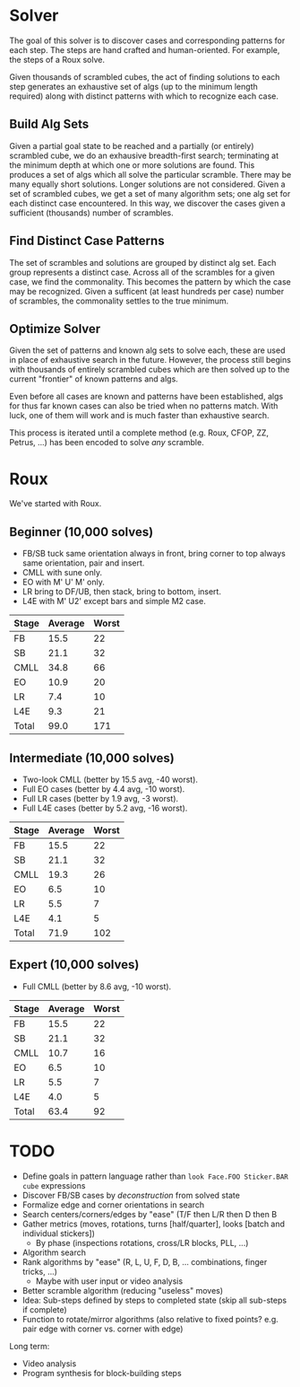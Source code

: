 ﻿# Solver

The goal of this solver is to discover cases and corresponding patterns for each step. The steps are hand crafted and human-oriented. For example, the steps of a Roux solve.

Given thousands of scrambled cubes, the act of finding solutions to each step generates an exhaustive set of algs (up to the minimum length required) along with distinct patterns with which to recognize each case.

## Build Alg Sets

Given a partial goal state to be reached and a partially (or entirely) scrambled cube, we do an exhausive breadth-first search; terminating at the minimum depth at which one or more solutions are found.
This produces a set of algs which all solve the particular scramble. There may be many equally short solutions. Longer solutions are not considered.
Given a set of scrambled cubes, we get a set of many algorithm sets; one alg set for each distinct case encountered. In this way, we discover the cases given a sufficient (thousands) number of scrambles.

## Find Distinct Case Patterns

The set of scrambles and solutions are grouped by distinct alg set. Each group represents a distinct case.
Across all of the scrambles for a given case, we find the commonality. This becomes the pattern by which the case may be recognized.
Given a sufficent (at least hundreds per case) number of scrambles, the commonality settles to the true minimum.

## Optimize Solver

Given the set of patterns and known alg sets to solve each, these are used in place of exhaustive search in the future.
However, the process still begins with thousands of entirely scrambled cubes which are then solved up to the current "frontier" of known patterns and algs.

Even before all cases are known and patterns have been established, algs for thus far known cases can also be tried when no patterns match. With luck, one of them will work and is much faster than exhaustive search.

This process is iterated until a complete method (e.g. Roux, CFOP, ZZ, Petrus, ...) has been encoded to solve _any_ scramble.

# Roux

We've started with Roux.

## Beginner (10,000 solves)

- FB/SB tuck same orientation always in front, bring corner to top always same orientation, pair and insert.
- CMLL with sune only.
- EO with M' U' M' only.
- LR bring to DF/UB, then stack, bring to bottom, insert.
- L4E with M' U2' except bars and simple M2 case.

| Stage | Average | Worst |
| ----- | ------- | ----- |
| FB    | 15.5    |  22   |
| SB    | 21.1    |  32   |
| CMLL  | 34.8    |  66   |
| EO    | 10.9    |  20   |
| LR    |  7.4    |  10   |
| L4E   |  9.3    |  21   |
| Total | 99.0    | 171   |

## Intermediate (10,000 solves)

- Two-look CMLL (better by 15.5 avg, -40 worst).
- Full EO cases (better by 4.4 avg, -10 worst).
- Full LR cases (better by 1.9 avg, -3 worst).
- Full L4E cases (better by 5.2 avg, -16 worst).

| Stage | Average | Worst |
| ----- | ------- | ----- |
| FB    | 15.5    |  22   |
| SB    | 21.1    |  32   |
| CMLL  | 19.3    |  26   |
| EO    |  6.5    |  10   |
| LR    |  5.5    |   7   |
| L4E   |  4.1    |   5   |
| Total | 71.9    | 102   |

## Expert (10,000 solves)

- Full CMLL (better by 8.6 avg, -10 worst).

| Stage | Average | Worst |
| ----- | ------- | ----- |
| FB    | 15.5    | 22    |
| SB    | 21.1    | 32    |
| CMLL  | 10.7    | 16    |
| EO    |  6.5    | 10    |
| LR    |  5.5    |  7    |
| L4E   |  4.0    |  5    |
| Total | 63.4    | 92    |

# TODO

- Define goals in pattern language rather than `look Face.FOO Sticker.BAR cube` expressions
- Discover FB/SB cases by *deconstruction* from solved state
- Formalize edge and corner orientations in search
- Search centers/corners/edges by "ease" (T/F then L/R then D then B
- Gather metrics (moves, rotations, turns [half/quarter], looks [batch and individual stickers])
    - By phase (inspections rotations, cross/LR blocks, PLL, ...)
- Algorithm search
- Rank algorithms by "ease" (R, L, U, F, D, B, ... combinations, finger tricks, ...)
    - Maybe with user input or video analysis
- Better scramble algorithm (reducing "useless" moves)
- Idea: Sub-steps defined by steps to completed state (skip all sub-steps if complete)
- Function to rotate/mirror algorithms (also relative to fixed points? e.g. pair edge with corner vs. corner with edge)

Long term:
- Video analysis
- Program synthesis for block-building steps